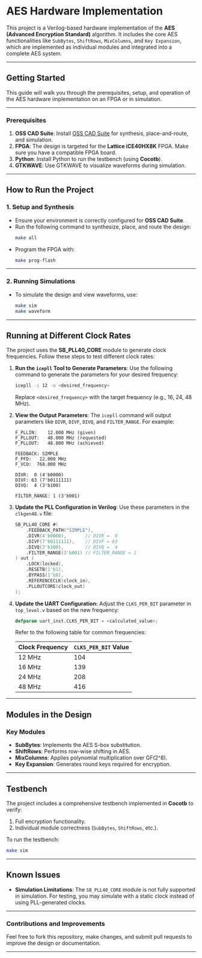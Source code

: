 # AES Hardware Implementation

This project is a Verilog-based hardware implementation of the **AES (Advanced Encryption Standard)** algorithm. It includes the core AES functionalities like `SubBytes`, `ShiftRows`, `MixColumns`, and `Key Expansion`, which are implemented as individual modules and integrated into a complete AES system.

---

## Getting Started

This guide will walk you through the prerequisites, setup, and operation of the AES hardware implementation on an FPGA or in simulation.

---

### Prerequisites

1. **OSS CAD Suite**: Install [OSS CAD Suite](https://github.com/YosysHQ/oss-cad-suite-build) for synthesis, place-and-route, and simulation.
2. **FPGA**: The design is targeted for the **Lattice iCE40HX8K** FPGA. Make sure you have a compatible FPGA board.
3. **Python**: Install Python to run the testbench (using **Cocotb**).
4. **GTKWAVE**: Use GTKWAVE to visualize waveforms during simulation.

---

## How to Run the Project

### 1. Setup and Synthesis
- Ensure your environment is correctly configured for **OSS CAD Suite**.
- Run the following command to synthesize, place, and route the design:
  ```bash
  make all
  ```
- Program the FPGA with:
  ```bash
  make prog-flash
  ```

---

### 2. Running Simulations
- To simulate the design and view waveforms, use:
  ```bash
  make sim
  make waveform
  ```

---

## Running at Different Clock Rates

The project uses the **SB_PLL40_CORE** module to generate clock frequencies. Follow these steps to test different clock rates:

1. **Run the `icepll` Tool to Generate Parameters**:
   Use the following command to generate the parameters for your desired frequency:
   ```bash
   icepll -i 12 -o <desired_frequency>
   ```
   Replace `<desired_frequency>` with the target frequency (e.g., 16, 24, 48 MHz).

2. **View the Output Parameters**:
   The `icepll` command will output parameters like `DIVR`, `DIVF`, `DIVQ`, and `FILTER_RANGE`. For example:
   ```
   F_PLLIN:    12.000 MHz (given)
   F_PLLOUT:   48.000 MHz (requested)
   F_PLLOUT:   48.000 MHz (achieved)

   FEEDBACK: SIMPLE
   F_PFD:   12.000 MHz
   F_VCO:  768.000 MHz

   DIVR:  0 (4'b0000)
   DIVF: 63 (7'b0111111)
   DIVQ:  4 (3'b100)

   FILTER_RANGE: 1 (3'b001)
   ```

3. **Update the PLL Configuration in Verilog**:
   Use these parameters in the `clkgen48.v` file:
   ```verilog
   SB_PLL40_CORE #(
       .FEEDBACK_PATH("SIMPLE"),
       .DIVR(4'b0000),       // DIVR =  0
       .DIVF(7'b0111111),    // DIVF = 63
       .DIVQ(3'b100),        // DIVQ =  4
       .FILTER_RANGE(3'b001) // FILTER_RANGE = 1
   ) uut (
       .LOCK(locked),
       .RESETB(1'b1),
       .BYPASS(1'b0),
       .REFERENCECLK(clock_in),
       .PLLOUTCORE(clock_out)
   );
   ```

4. **Update the UART Configuration:**
   Adjust the `CLKS_PER_BIT` parameter in `top_level.v` based on the new frequency:
   ```verilog
   defparam uart_inst.CLKS_PER_BIT = <calculated_value>;
   ```
   Refer to the following table for common frequencies:

   | Clock Frequency | `CLKS_PER_BIT` Value |
   |------------------|----------------------|
   | 12 MHz           | 104                  |
   | 16 MHz           | 139                  |
   | 24 MHz           | 208                  |
   | 48 MHz           | 416                  |

---

## Modules in the Design

### Key Modules
- **SubBytes**: Implements the AES S-box substitution.
- **ShiftRows**: Performs row-wise shifting in AES.
- **MixColumns**: Applies polynomial multiplication over GF(2^8).
- **Key Expansion**: Generates round keys required for encryption.

---

## Testbench

The project includes a comprehensive testbench implemented in **Cocotb** to verify:
1. Full encryption functionality.
2. Individual module correctness (`SubBytes`, `ShiftRows`, etc.).

To run the testbench:
```bash
make sim
```

---

## Known Issues

- **Simulation Limitations**: The `SB_PLL40_CORE` module is not fully supported in simulation. For testing, you may simulate with a static clock instead of using PLL-generated clocks.

---

### Contributions and Improvements
Feel free to fork this repository, make changes, and submit pull requests to improve the design or documentation.

---
